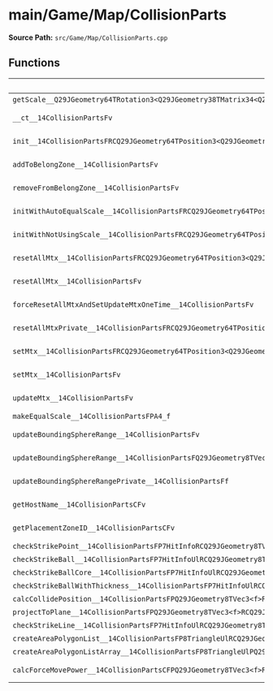 # main/Game/Map/CollisionParts

**Source Path:** `src/Game/Map/CollisionParts.cpp`

## Functions

| Name | Address | Match % |
|------|---------|---------|
| `getScale__Q29JGeometry64TRotation3<Q29JGeometry38TMatrix34<Q29JGeometry13SMatrix34C<f>>>CFRQ29JGeometry8TVec3<f>` | `0x80175D4C` | :x: (0.0%) |
| `__ct__14CollisionPartsFv` | `0x80175DF8` | :white_check_mark: (100.0%) |
| `init__14CollisionPartsFRCQ29JGeometry64TPosition3<Q29JGeometry38TMatrix34<Q29JGeometry13SMatrix34C<f>>>P9HitSensorPCvPCvlb` | `0x80175EA4` | :white_check_mark: (100.0%) |
| `addToBelongZone__14CollisionPartsFv` | `0x80175F68` | :white_check_mark: (100.0%) |
| `removeFromBelongZone__14CollisionPartsFv` | `0x80175FC0` | :white_check_mark: (100.0%) |
| `initWithAutoEqualScale__14CollisionPartsFRCQ29JGeometry64TPosition3<Q29JGeometry38TMatrix34<Q29JGeometry13SMatrix34C<f>>>P9HitSensorPCvPCvlb` | `0x80176018` | :white_check_mark: (100.0%) |
| `initWithNotUsingScale__14CollisionPartsFRCQ29JGeometry64TPosition3<Q29JGeometry38TMatrix34<Q29JGeometry13SMatrix34C<f>>>P9HitSensorPCvPCvlb` | `0x8017602C` | :white_check_mark: (100.0%) |
| `resetAllMtx__14CollisionPartsFRCQ29JGeometry64TPosition3<Q29JGeometry38TMatrix34<Q29JGeometry13SMatrix34C<f>>>` | `0x80176040` | :white_check_mark: (100.0%) |
| `resetAllMtx__14CollisionPartsFv` | `0x80176070` | :white_check_mark: (100.0%) |
| `forceResetAllMtxAndSetUpdateMtxOneTime__14CollisionPartsFv` | `0x801760E4` | :white_check_mark: (100.0%) |
| `resetAllMtxPrivate__14CollisionPartsFRCQ29JGeometry64TPosition3<Q29JGeometry38TMatrix34<Q29JGeometry13SMatrix34C<f>>>` | `0x80176138` | :white_check_mark: (100.0%) |
| `setMtx__14CollisionPartsFRCQ29JGeometry64TPosition3<Q29JGeometry38TMatrix34<Q29JGeometry13SMatrix34C<f>>>` | `0x80176198` | :white_check_mark: (100.0%) |
| `setMtx__14CollisionPartsFv` | `0x801761A0` | :white_check_mark: (100.0%) |
| `updateMtx__14CollisionPartsFv` | `0x801761AC` | :white_check_mark: (100.0%) |
| `makeEqualScale__14CollisionPartsFPA4_f` | `0x801762F0` | :x: (0.0%) |
| `updateBoundingSphereRange__14CollisionPartsFv` | `0x801764AC` | :white_check_mark: (100.0%) |
| `updateBoundingSphereRange__14CollisionPartsFQ29JGeometry8TVec3<f>` | `0x801764F4` | :white_check_mark: (100.0%) |
| `updateBoundingSphereRangePrivate__14CollisionPartsFf` | `0x80176514` | :white_check_mark: (100.0%) |
| `getHostName__14CollisionPartsCFv` | `0x8017652C` | :white_check_mark: (100.0%) |
| `getPlacementZoneID__14CollisionPartsCFv` | `0x8017655C` | :white_check_mark: (100.0%) |
| `checkStrikePoint__14CollisionPartsFP7HitInfoRCQ29JGeometry8TVec3<f>` | `0x80176568` | :x: (0.0%) |
| `checkStrikeBall__14CollisionPartsFP7HitInfoUlRCQ29JGeometry8TVec3<f>fbPC18TriangleFilterBase` | `0x8017677C` | :x: (0.0%) |
| `checkStrikeBallCore__14CollisionPartsFP7HitInfoUlRCQ29JGeometry8TVec3<f>RCQ29JGeometry8TVec3<f>fffPP12KC_PrismDataPfPUcPC18TriangleFilterBasePCQ29JGeometry8TVec3<f>` | `0x80176A48` | :x: (0.0%) |
| `checkStrikeBallWithThickness__14CollisionPartsFP7HitInfoUlRCQ29JGeometry8TVec3<f>ffPC18TriangleFilterBase` | `0x80176BF0` | :x: (0.0%) |
| `calcCollidePosition__14CollisionPartsFPQ29JGeometry8TVec3<f>RC12KC_PrismDataUc` | `0x80176DA8` | :x: (0.0%) |
| `projectToPlane__14CollisionPartsFPQ29JGeometry8TVec3<f>RCQ29JGeometry8TVec3<f>RCQ29JGeometry8TVec3<f>RCQ29JGeometry8TVec3<f>` | `0x801770F0` | :x: (0.0%) |
| `checkStrikeLine__14CollisionPartsFP7HitInfoUlRCQ29JGeometry8TVec3<f>RCQ29JGeometry8TVec3<f>PC18TriangleFilterBase` | `0x801771A4` | :x: (0.0%) |
| `createAreaPolygonList__14CollisionPartsFP8TriangleUlRCQ29JGeometry8TVec3<f>RCQ29JGeometry8TVec3<f>` | `0x80177390` | :x: (0.0%) |
| `createAreaPolygonListArray__14CollisionPartsFP8TriangleUlPQ29JGeometry8TVec3<f>Ul` | `0x8017747C` | :x: (0.0%) |
| `calcForceMovePower__14CollisionPartsCFPQ29JGeometry8TVec3<f>RCQ29JGeometry8TVec3<f>` | `0x8017758C` | :x: (74.4%) |